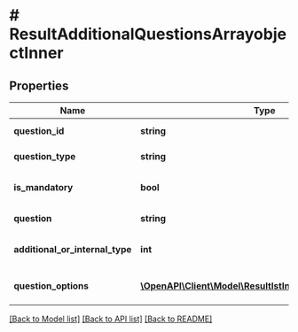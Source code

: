 # # ResultAdditionalQuestionsArrayobjectInner

## Properties

Name | Type | Description | Notes
------------ | ------------- | ------------- | -------------
**question_id** | **string** | Question id value | [optional]
**question_type** | **string** | Question type value | [optional]
**is_mandatory** | **bool** | Is mandatory type value | [optional]
**question** | **string** | Question type value | [optional]
**additional_or_internal_type** | **int** | Additional Or internal type value | [optional]
**question_options** | [**\OpenAPI\Client\Model\ResultlstInternalQuestionsInner[]**](ResultlstInternalQuestionsInner.md) | Question Options list value | [optional]

[[Back to Model list]](../../README.md#models) [[Back to API list]](../../README.md#endpoints) [[Back to README]](../../README.md)
